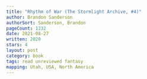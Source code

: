 ```yaml
---
title: "Rhythm of War (The Stormlight Archive, #4)"
author: Brandon Sanderson
authorSort: Sanderson, Brandon
pageCount: 1232
date: 2021-08-27
written: 2020
stars: 4
layout: post
category: book
tags: read unreviewed fantasy
mapping: Utah, USA, North America
---
```

